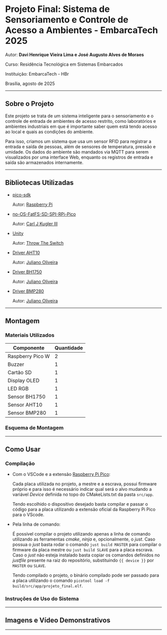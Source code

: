 # Projeto Final: Sistema de Sensoriamento e Controle de Acesso a Ambientes - EmbarcaTech 2025

Autor: **Davi Henrique Vieira Lima e José Augusto Alves de Moraes**

Curso: Residência Tecnológica em Sistemas Embarcados

Instituição: EmbarcaTech - HBr

Brasília, agosto de 2025

---

## **Sobre o Projeto**

Este projeto se trata de um sistema inteligente para o sensoriamento
e o controle de entrada de ambientes de acesso restrito, como laboratórios
e ambientes industriais em que é importante saber quem está tendo acesso ao local
e quais as condições do ambiente.

Para isso, criamos um sistema que usa um sensor RFID para registrar a entrada e saída
de pessoas, além de sensores de temperatura, pressão e umidade. Os dados do ambiente são
mandados via MQTT para serem visualizados por uma interface Web, enquanto os registros de
entrada e saída são armazenados internamente.

---

## **Bibliotecas Utilizadas**

- [pico-sdk](https://github.com/raspberrypi/pico-sdk)

  Autor: [Raspberry Pi](https://github.com/raspberrypi)

- [no-OS-FatFS-SD-SPI-RPi-Pico](https://github.com/carlk3/no-OS-FatFS-SD-SPI-RPi-Pico/tree/sdio)

  Autor: [Carl J Kugler III](https://github.com/carlk3)

- [Unity](https://github.com/ThrowTheSwitch/Unity)

  Autor: [Throw The Switch](https://github.com/ThrowTheSwitch)

- [Driver AHT10](https://github.com/jrfo-hwit/hlab/tree/main/firmware/c_cpp/examples/3_aht10_i2c_uart0)

  Autor: [Juliano Oliveira](https://github.com/jrfo-hwit)

- [Driver BH1750](https://github.com/jrfo-hwit/hlab/tree/main/firmware/c_cpp/examples/7_bh1750_i2c_uart0)

  Autor: [Juliano Oliveira](https://github.com/jrfo-hwit)

- [Driver BMP280](https://github.com/jrfo-hwit/hlab/tree/main/firmware/c_cpp/examples/4_bmp280_i2c_uart0)

  Autor: [Juliano Oliveira](https://github.com/jrfo-hwit)

---

## **Montagem**

### **Materiais Utilizados**

| Componente        | Quantidade |
| ----------------- | ---------- |
| Raspberry Pico W  | 2          |
| Buzzer            | 1          |
| Cartão SD         | 1          |
| Display OLED      | 1          |
| LED RGB           | 1          |
| Sensor BH1750     | 1          |
| Sensor AHT10      | 1          |
| Sensor BMP280     | 1          |

### **Esquema de Montagem**

---

## **Como Usar**

### **Compilação**

- Com o VSCode e a extensão [Raspberry Pi Pico](https://marketplace.visualstudio.com/items?itemName=raspberry-pi.raspberry-pi-pico):

  Cada placa utilizada no projeto, a mestre e a escrava, possui firmware próprio e para isso é necessário
  indicar qual será o alvo mudando a variável *Device* definida no topo do CMakeLists.txt da pasta `src/app`.

  Tendo escolhido o dispositivo desejado basta compilar e passar o código para a placa utilizando a extensão
  oficial da Raspberry Pi Pico para o VScode.

- Pela linha de comando:

  É possível compilar o projeto utilizando apenas a linha de comando utilizando as ferramentas *cmake*, *ninja*
  e, opcionalmente, o *just*. Caso possua o *just* basta rodar o comando `just build MASTER` para compilar o
  firmware da placa mestre ou `just build SLAVE` para a placa escrava. Caso o *just* não esteja instalado basta
  copiar os comandos definidos no *justfile* presente na raiz do repositório, substituindo `{{ device }}` por `MASTER`
  ou `SLAVE`.

  Tendo compilado o projeto, o binário compilado pode ser passado para a placa utilizando o comando
  `picotool load -f build/src/app/projeto_final.elf`.

### **Instruções de Uso do Sistema**

---

## **Imagens e Vídeo Demonstrativos**

---

